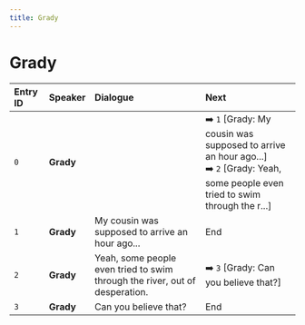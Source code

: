 ```yaml
---
title: Grady
---
```


# Grady


| Entry ID | Speaker | Dialogue | Next |
| :------- | :------ | :------- | :------------ |
| `0` | **Grady** |  | ➡️ `1` \[Grady: My cousin was supposed to arrive an hour ago\.\.\.\]<br>➡️ `2` \[Grady: Yeah, some people even tried to swim through the r\.\.\.\] |
| `1` | **Grady** | My cousin was supposed to arrive an hour ago\.\.\. | End |
| `2` | **Grady** | Yeah, some people even tried to swim through the river, out of desperation\. | ➡️ `3` \[Grady: Can you believe that?\] |
| `3` | **Grady** | Can you believe that? | End |

